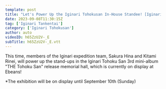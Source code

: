 ```yaml
---
template: post
title: "Let's Power Up the Iginari Tohokusan In-House Standee! [Iginari expedition]"
date: 2023-09-08T11:30:15Z
tag: ['Iginari Tankentai']
category: ['Iginari Tohokusan']
author: auto 
videoID: h65ZzU2V-_E
subTitle: h65ZzU2V-_E.vtt
---
```

This time, members of the Iginari expedition team, Sakura Hina and Kitami Rinei, will power up the stand-ups in the Iginari Tohoku San 3rd mini-album "THE Tohoku San" release memorial hall, which is currently on display at Ebeans!

*The exhibition will be on display until September 10th (Sunday)
